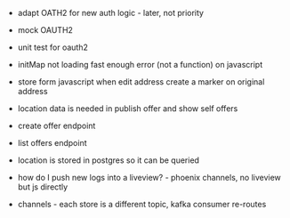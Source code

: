 - adapt OATH2 for new auth logic - later, not priority
- mock OAUTH2
- unit test for oauth2


- initMap not loading fast enough error (not a function) on javascript

- store form javascript when edit address create a marker on original address

- location data is needed in publish offer and show self offers
- create offer endpoint
- list offers endpoint

- location is stored in postgres so it can be queried
- how do I push new logs into a liveview? - phoenix channels, no liveview but js directly
- channels - each store is a different topic, kafka consumer re-routes
